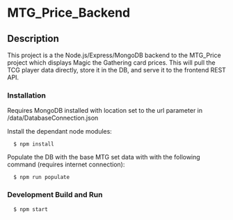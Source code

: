 # MTG_Price_Backend

## Description

This project is a the Node.js/Express/MongoDB backend to the MTG_Price project which displays Magic the Gathering card prices.  This will pull the TCG player data directly, store it in the DB, and serve it to the frontend REST API.

### Installation

Requires MongoDB installed with location set to the url parameter in /data/DatabaseConnection.json

Install the dependant node modules:
```
  $ npm install
```

Populate the DB with the base MTG set data with with the following command (requires internet connection):
```
  $ npm run populate
```

### Development Build and Run

```
  $ npm start
```
